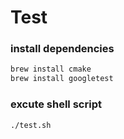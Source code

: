 # Test

### install dependencies

```bash
brew install cmake
brew install googletest
```

### excute shell script

```bash
./test.sh
```
